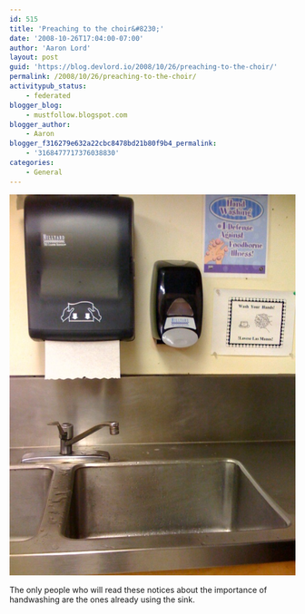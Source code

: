 ```yaml
---
id: 515
title: 'Preaching to the choir&#8230;'
date: '2008-10-26T17:04:00-07:00'
author: 'Aaron Lord'
layout: post
guid: 'https://blog.devlord.io/2008/10/26/preaching-to-the-choir/'
permalink: /2008/10/26/preaching-to-the-choir/
activitypub_status:
    - federated
blogger_blog:
    - mustfollow.blogspot.com
blogger_author:
    - Aaron
blogger_f316279e632a22cbc8478bd21b80f9b4_permalink:
    - '3168477717376038830'
categories:
    - General
---
```


<p class="mobile-photo"><a href="/assets/img/2011/10/photo-766658.jpg"><img src="/assets/img/2011/10/photo-766658.jpg?w=225" border="0" alt="" /></a></p>The only people who will read these notices about the importance of  <br>handwashing are the ones already using the sink.<div class="blogger-post-footer"><img width='1' height='1' src='' alt='' /></div>